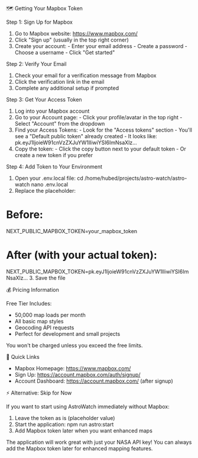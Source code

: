   🗺️ Getting Your Mapbox Token

  Step 1: Sign Up for Mapbox

  1. Go to Mapbox website: https://www.mapbox.com/
  2. Click "Sign up" (usually in the top right corner)
  3. Create your account:
    - Enter your email address
    - Create a password
    - Choose a username
    - Click "Get started"

  Step 2: Verify Your Email

  1. Check your email for a verification message from Mapbox
  2. Click the verification link in the email
  3. Complete any additional setup if prompted

  Step 3: Get Your Access Token

  1. Log into your Mapbox account
  2. Go to your Account page:
    - Click your profile/avatar in the top right
    - Select "Account" from the dropdown
  3. Find your Access Tokens:
    - Look for the "Access tokens" section
    - You'll see a "Default public token" already created
    - It looks like: pk.eyJ1IjoieW91cnVzZXJuYW1lIiwiYSI6ImNsaXlz...
  4. Copy the token:
    - Click the copy button next to your default token
    - Or create a new token if you prefer

  Step 4: Add Token to Your Environment

  1. Open your .env.local file:
  cd /home/hubed/projects/astro-watch/astro-watch
  nano .env.local
  2. Replace the placeholder:
  # Before:
  NEXT_PUBLIC_MAPBOX_TOKEN=your_mapbox_token

  # After (with your actual token):
  NEXT_PUBLIC_MAPBOX_TOKEN=pk.eyJ1IjoieW91cnVzZXJuYW1lIiwiYSI6ImNsaXlz...
  3. Save the file

  💰 Pricing Information

  Free Tier Includes:
  - 50,000 map loads per month
  - All basic map styles
  - Geocoding API requests
  - Perfect for development and small projects

  You won't be charged unless you exceed the free limits.

  🔗 Quick Links

  - Mapbox Homepage: https://www.mapbox.com/
  - Sign Up: https://account.mapbox.com/auth/signup/
  - Account Dashboard: https://account.mapbox.com/ (after signup)

  ⚡ Alternative: Skip for Now

  If you want to start using AstroWatch immediately without Mapbox:

  1. Leave the token as is (placeholder value)
  2. Start the application: npm run astro:start
  3. Add Mapbox token later when you want enhanced maps

  The application will work great with just your NASA API key! You can always add the Mapbox token later for
  enhanced mapping features.